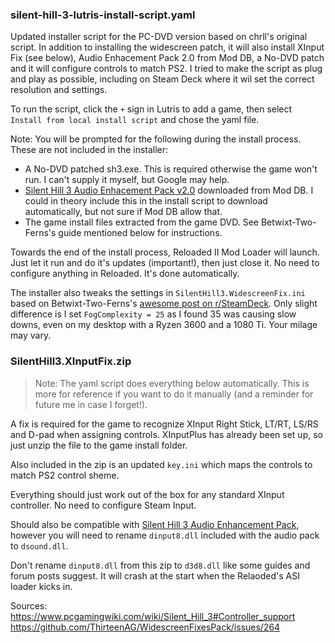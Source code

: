 ### silent-hill-3-lutris-install-script.yaml

Updated installer script for the PC-DVD version based on chrll's original script. In addition to installing the widescreen patch, it will also install XInput Fix (see below), Audio Enhacement Pack 2.0 from Mod DB, a No-DVD patch and it will configure controls to match PS2. I tried to make the script as plug and play as possible, including on Steam Deck where it wil set the correct resolution and settings.

To run the script, click the `+` sign in Lutris to add a game, then select `Install from local install script` and chose the yaml file.

Note:
You will be prompted for the following during the install process. These are not included in the installer:
- A No-DVD patched sh3.exe. This is required otherwise the game won't run. I can't supply it myself, but Google may help.
- [Silent Hill 3 Audio Enhacement Pack v2.0](https://www.moddb.com/downloads/start/210428?referer=https%3A%2F%2Fwww.moddb.com%2Fmods%2Fsilent-hill-3-audio-enhancement-pack%2Fdownloads%2Fsilent-hill-3-audio-enhancement-pack-version-2-0) downloaded from Mod DB. I could in theory include this in the install script to download automatically, but not sure if Mod DB allow that.
- The game install files extracted from the game DVD. See Betwixt-Two-Ferns's guide mentioned below for instructions.

Towards the end of the install process, Reloaded II Mod Loader will launch. Just let it run and do it's updates (important!), then just close it. No need to configure anything in Reloaded. It's done automatically.

The installer also tweaks the settings in `SilentHill3.WidescreenFix.ini` based on Betwixt-Two-Ferns's [awesome post on r/SteamDeck](https://www.reddit.com/r/SteamDeck/comments/wziuwc/the_definitive_guide_to_setting_up_silent_hill_14/). Only slight difference is I set `FogComplexity = 25` as I found 35 was causing slow downs, even on my desktop with a Ryzen 3600 and a 1080 Ti. Your milage may vary.

### SilentHill3.XInputFix.zip

> Note: The yaml script does everything below automatically. This is more for reference if you want to do it manually (and a reminder for future me in case I forget!).
> 
A fix is required for the game to recognize XInput Right Stick, LT/RT, LS/RS and D-pad when assigning controls. XInputPlus has already been set up, so just unzip the file to the game install folder. 

Also included in the zip is an updated `key.ini` which maps the controls to match PS2 control sheme. 

Everything should just work out of the box for any standard XInput controller. No need to configure Steam Input.

Should also be compatible with [Silent Hill 3 Audio Enhancement Pack](https://www.moddb.com/mods/silent-hill-3-audio-enhancement-pack), however you will need to rename `dinput8.dll` included with the audio pack to `dsound.dll`. 

Don't rename `dinput8.dll` from this zip to `d3d8.dll` like some guides and forum posts suggest. It will crash at the start when the Relaoded's ASI loader kicks in.

Sources: 
https://www.pcgamingwiki.com/wiki/Silent_Hill_3#Controller_support<br>
https://github.com/ThirteenAG/WidescreenFixesPack/issues/264
